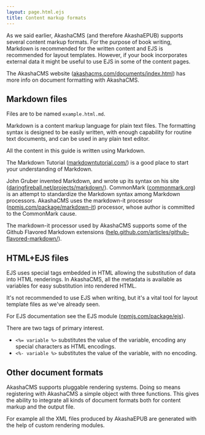 ```yaml
---
layout: page.html.ejs
title: Content markup formats
---
```


As we said earlier, AkashaCMS (and therefore AkashaEPUB) supports several content markup formats.  For the purpose of book writing, Markdown is recommended for the written content and EJS is recommended for layout templates.  However, if your book incorporates external data it might be useful to use EJS in some of the content pages.

The AkashaCMS website ([akashacms.com/documents/index.html](http://akashacms.com/documents/index.html)) has more info on document formatting with AkashaCMS.

## Markdown files

Files are to be named `example.html.md`.

Markdown is a content markup language for plain text files.  The formatting syntax is designed to be easily written, with enough capability for routine text documents, and can be used in any plain text editor. 

All the content in this guide is written using Markdown.

The Markdown Tutorial ([markdowntutorial.com/](http://markdowntutorial.com/)) is a good place to start your understanding of Markdown.

John Gruber invented Markdown, and wrote up its syntax on his site ([daringfireball.net/projects/markdown/](http://daringfireball.net/projects/markdown/)).  CommonMark ([commonmark.org](http://commonmark.org/)) is an attempt to standardize the Markdown syntax among Markdown processors.  AkashaCMS uses the markdown-it processor ([npmjs.com/package/markdown-it](https://www.npmjs.com/package/markdown-it)) processor, whose author is committed to the CommonMark cause.

The markdown-it processor used by AkashaCMS supports some of the Github Flavored Markdown extensions ([help.github.com/articles/github-flavored-markdown/](https://help.github.com/articles/github-flavored-markdown/)).

## HTML+EJS files

EJS uses special tags embedded in HTML allowing the substitution of data into HTML renderings.  In AkashaCMS, all the metadata is available as variables for easy substitution into rendered HTML.

It's not recommended to use EJS when writing, but it's a vital tool for layout template files as we've already seen.

For EJS documentation see the EJS module ([npmjs.com/package/ejs](https://www.npmjs.com/package/ejs)).

There are two tags of primary interest.
* `<%= variable %>` substitutes the value of the variable, encoding any special characters as HTML encodings.
* `<%- variable %>` substitutes the value of the variable, with no encoding.


## Other document formats

AkashaCMS supports pluggable rendering systems.  Doing so means registering with AkashaCMS a simple object with three functions.  This gives the ability to integrate all kinds of document formats both for content markup and the output file.

For example all the XML files produced by AkashaEPUB are generated with the help of custom rendering modules.

